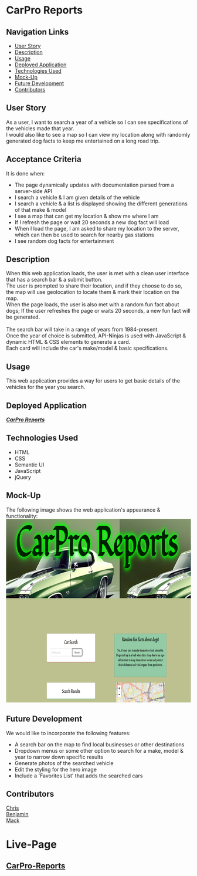 # CarPro Reports

## Navigation Links

+ [User Story](#user-story)
+ [Description](#description)
+ [Usage](#usage)
+ [Deployed Application](#deployed-application)
+ [Technologies Used](#technologies-used) 
+ [Mock-Up](#mock-up)
+ [Future Development](#future-development)
+ [Contributors](#contributors)

## User Story

As a user, I want to search a year of a vehicle so I can see specifications of the vehicles made that year. <br>
I would also like to see a map so I can view my location along with randomly generated dog facts to keep me entertained on a long road trip.


## Acceptance Criteria
It is done when:

<ul>
<li>The page dynamically updates with documentation parsed from a server-side API</li>
<li>I search a vehicle & I am given details of the vehicle</li>
<li>I search a vehicle & a list is displayed showing the different generations of that make & model</li>
<li>I see a map that can get my location & show me where I am</li>
<li>If I refresh the page or wait 20 seconds a new dog fact will load</li>
<li>When I load the page, I am asked to share my location to the server, which can then be used to search for nearby gas stations</li>
<li>I see random dog facts for entertainment</li>
</ul>

## Description
When this web application loads, the user is met with a clean user interface that has a search bar & a submit button. <br>
The user is prompted to share their location, and if they choose to do so, the map will use geolocation to locate them & mark their location on the map. <br>
When the page loads, the user is also met with a random fun fact about dogs; If the user refreshes the page or waits 20 seconds, a new fun fact will be generated.<br>
<br>
The search bar will take in a range of years from 1984-present.<br>
Once the year of choice is submitted, API-Ninjas is used with JavaScript & dynamic HTML & CSS elements to generate a card. <br>
Each card will include the car's make/model & basic specifications. <br>

## Usage
This web application provides a way for users to get basic details of the vehicles for the year you search.<br> 

## Deployed Application
<a href="https://chriscodinghub.github.io/CarPro-Reports/">***CarPro Reports***</a>

## Technologies Used
+ HTML
+ CSS
+ Semantic UI
+ JavaScript
+ jQuery

## Mock-Up
The following image shows the web application's appearance & functionality:<br>
<img src="./images/mockup.png" alt="Screenshot of web app" width="800" height="500">

## Future Development
We would like to incorporate the following features:
+ A search bar on the map to find local businesses or other destinations
+ Dropdown menus or some other option to search for a make, model & year to narrow down specific results
+ Generate photos of the searched vehicle
+ Edit the styling for the hero image
+ Include a 'Favorites List' that adds the searched cars 

## Contributors
[Chris](https://github.com/chriscodinghub) <br>
[Benjamin](https://github.com/bjpippenger) <br>
[Mack](https://github.com/techmack92) 

# Live-Page
## [CarPro-Reports](https://chriscodinghub.github.io/CarPro-Reports/)